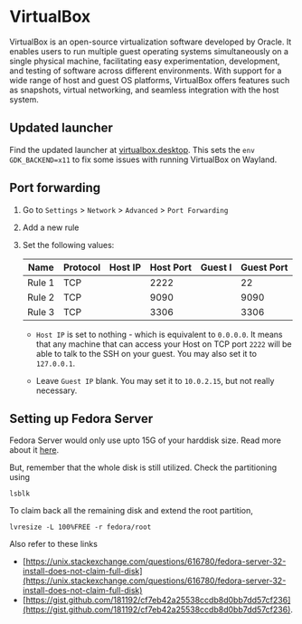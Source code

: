 # VirtualBox

VirtualBox is an open-source virtualization software developed by Oracle. It enables users to run multiple guest operating systems simultaneously on a single physical machine, facilitating easy experimentation, development, and testing of software across different environments. With support for a wide range of host and guest OS platforms, VirtualBox offers features such as snapshots, virtual networking, and seamless integration with the host system.

## Updated launcher

Find the updated launcher at [virtualbox.desktop](virtualbox.desktop). This sets the `env GDK_BACKEND=x11` to fix some issues with running VirtualBox on Wayland.

## Port forwarding

1. Go to `Settings` > `Network` > `Advanced` > `Port Forwarding`

2. Add a new rule

3. Set the following values:

   | Name   | Protocol | Host IP | Host Port | Guest I | Guest Port |
   | ------ | -------- | ------- | --------- | ------- | ---------- |
   | Rule 1 | TCP      |         | 2222      |         | 22         |
   | Rule 2 | TCP      |         | 9090      |         | 9090       |
   | Rule 3 | TCP      |         | 3306      |         | 3306       |

   - `Host IP` is set to nothing - which is equivalent to `0.0.0.0`. It means that any machine that can access your Host on TCP port `2222` will be able to talk to the SSH on your guest. You may also set it to `127.0.0.1`.

   - Leave `Guest IP` blank. You may set it to `10.0.2.15`, but not really necessary.

## Setting up Fedora Server

Fedora Server would only use upto 15G of your harddisk size. Read more about it [here](https://lists.fedoraproject.org/archives/list/server@lists.fedoraproject.org/thread/D7ZK7SILYDYAATRFS6BFWZQWS6KSRGDG/).

But, remember that the whole disk is still utilized. Check the partitioning using

```shell
lsblk
```

To claim back all the remaining disk and extend the root partition,

```shell
lvresize -L 100%FREE -r fedora/root
```

Also refer to these links

- [https://unix.stackexchange.com/questions/616780/fedora-server-32-install-does-not-claim-full-disk](https://unix.stackexchange.com/questions/616780/fedora-server-32-install-does-not-claim-full-disk)
- [https://gist.github.com/181192/cf7eb42a25538ccdb8d0bb7dd57cf236](https://gist.github.com/181192/cf7eb42a25538ccdb8d0bb7dd57cf236).
